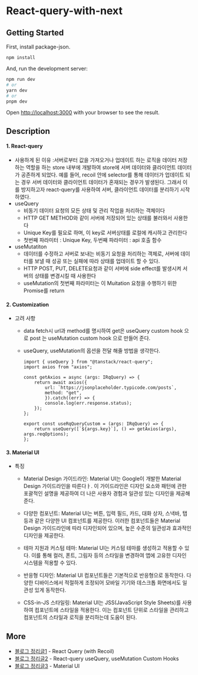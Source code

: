 # React-query-with-next

## Getting Started

First, install package-json.

```
npm install
```

And, run the development server:

```bash
npm run dev
# or
yarn dev
# or
pnpm dev
```

Open [http://localhost:3000](http://localhost:3000) with your browser to see the result.

## Description

#### 1. React-query

- 사용하게 된 이유 :서버로부터 값을 가져오거나 업데이트 하는 로직을 데이터 저장하는 역할을 하는 store 내부에 개발하여 store에 서버 데이터와 클라이언트 데이터가 공존하게 되었다. 예를 들어, recoil 안에 selector를 통해 데이터가 업데이트 되는 경우 서버 데이터와 클라이언트 데이터가 혼재되는 경우가 발생된다. 그래서 이를 방지하고자 react-query를 사용하여 서버, 클라이언트 데이터를 분리하기 시작하였다.
- useQuery
  - 비동기 데이터 요청의 모든 상태 및 관리 작업을 처리하는 객체이다
  - HTTP GET METHOD와 같이 서버에 저장되어 있는 상태를 불러와서 사용한다
  - Unique Key를 필요로 하며, 이 key로 서버상태를 로컬에 캐시하고 관리한다
  - 첫번째 파라미터 : Unique Key, 두번째 파라미터 : api 호출 함수
- useMutatiton
  - 데이터를 수정하고 서버로 보내는 비동기 요청을 처리하는 객체로, 서버에 데이터를 보낼 때 성공 또는 실패에 따라 상태를 업데이트 할 수 있다.
  - HTTP POST, PUT, DELETE요청과 같이 서버에 side effect를 발생시켜 서버의 상태를 변경시킬 때 사용한다
  - useMutation의 첫번째 파라미터는 이 Muitation 요청을 수행하기 위한 Promise를 return

#### 2. Customization

- 고려 사항

  - data fetch시 url과 method를 명시하여 get은 useQuery custom hook 으로 post 는 useMutation custom hook 으로 만들어 준다.
  - useQuery, useMutation의 옵션을 전달 해줄 방법을 생각한다.

        import { useQuery } from "@tanstack/react-query";
        import axios from "axios";

        const getAxios = async (args: IRqQuery) => {
            return await axios({
                url: `https://jsonplaceholder.typicode.com/posts`,
                method: "get",
                }).catch((err) => {
                console.log(err.response.status);
            });
        };

        export const useRqQueryCustom = (args: IRqQuery) => {
            return useQuery([`${args.key}`], () => getAxios(args), args.reqOptions);
        };

#### 3. Material UI

- 특징

  - Material Design 가이드라인: Material UI는 Google이 개발한 Material Design 가이드라인을 따른다ㅏ. 이 가이드라인은 디자인 요소와 패턴에 관한 포괄적인 설명을 제공하여 더 나은 사용자 경험과 일관성 있는 디자인을 제공해준다.

  - 다양한 컴포넌트: Material UI는 버튼, 입력 필드, 카드, 대화 상자, 스낵바, 탭 등과 같은 다양한 UI 컴포넌트를 제공한다. 이러한 컴포넌트들은 Material Design 가이드라인에 따라 디자인되어 있으며, 높은 수준의 일관성과 효과적인 디자인을 제공한다.

  - 테마 지원과 커스텀 테마: Material UI는 커스텀 테마를 생성하고 적용할 수 있다. 이를 통해 컬러, 폰트, 그림자 등의 스타일을 변경하여 앱에 고유한 디자인 시스템을 적용할 수 있다.

  - 반응형 디자인: Material UI 컴포넌트들은 기본적으로 반응형으로 동작한다. 다양한 디바이스에서 적절하게 조정되어 모바일 기기와 데스크톱 화면에서도 일관성 있게 동작한다.

  - CSS-in-JS 스타일링: Material UI는 JSS(JavaScript Style Sheets)를 사용하여 컴포넌트에 스타일을 적용한다. 이는 컴포넌트 단위로 스타일을 관리하고 컴포넌트의 스타일과 로직을 분리하는데 도움이 된다.

## More

- [블로그 정리글1](https://blog.naver.com/zhwltlr/223101743583) - React Query (with Recoil)
- [블로그 정리글2](https://blog.naver.com/zhwltlr/223138339836) - React-query useQuery, useMutation Custom Hooks
- [블로그 정리글3](https://blog.naver.com/zhwltlr/223157740743) - Material UI
